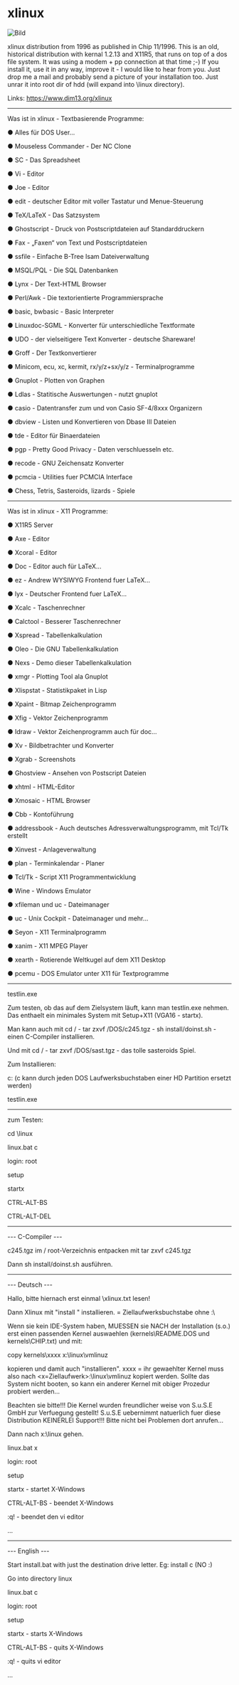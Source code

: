 # xlinux

![Bild](https://github.com/petersieg/xlinux/blob/master/xlinux.jpg)

xlinux distribution from 1996 as published in Chip 11/1996.
This is an old, historical distribution with kernal 1.2.13 and X11R5, that runs on top of a dos file system. It was using a modem + pp connection at that time ;-) If you install it, use it in any way, improve it - I would like to hear from you. Just drop me a mail and probably send a picture of your installation too.
Just unrar it into root dir of hdd (will expand into \linux directory).

Links:
https://www.dim13.org/xlinux

---------------
Was ist in xlinux - Textbasierende Programme:

● Alles für DOS User...

● Mouseless Commander - Der NC Clone

● SC - Das Spreadsheet

● Vi - Editor

● Joe - Editor

● edit - deutscher Editor mit voller Tastatur und Menue-Steuerung

● TeX/LaTeX - Das Satzsystem

● Ghostscript - Druck von Postscriptdateien auf Standarddruckern

● Fax - „Faxen“ von Text und Postscriptdateien

● ssfile - Einfache B-Tree Isam Dateiverwaltung

● MSQL/PQL - Die SQL Datenbanken

● Lynx - Der Text-HTML Browser

● Perl/Awk - Die textorientierte Programmiersprache

● basic, bwbasic - Basic Interpreter

● Linuxdoc-SGML - Konverter für unterschiedliche Textformate

● UDO - der vielseitigere Text Konverter - deutsche Shareware!

● Groff - Der Textkonvertierer

● Minicom, ecu, xc, kermit, rx/y/z+sx/y/z - Terminalprogramme

● Gnuplot - Plotten von Graphen

● Ldlas - Statitische Auswertungen - nutzt gnuplot

● casio - Datentransfer zum und von Casio SF-4/8xxx Organizern

● dbview - Listen und Konvertieren von Dbase III Dateien

● tde - Editor für Binaerdateien

● pgp - Pretty Good Privacy - Daten verschluesseln etc.

● recode - GNU Zeichensatz Konverter

● pcmcia - Utilities fuer PCMCIA Interface

● Chess, Tetris, Sasteroids, lizards - Spiele


---------------
Was ist in xlinux - X11 Programme:

● X11R5 Server

● Axe - Editor

● Xcoral - Editor

● Doc - Editor auch für LaTeX...

● ez - Andrew WYSIWYG Frontend fuer LaTeX...

● lyx - Deutscher Frontend fuer LaTeX...

● Xcalc - Taschenrechner

● Calctool - Besserer Taschenrechner

● Xspread - Tabellenkalkulation

● Oleo - Die GNU Tabellenkalkulation

● Nexs - Demo dieser Tabellenkalkulation

● xmgr - Plotting Tool ala Gnuplot

● Xlispstat - Statistikpaket in Lisp

● Xpaint - Bitmap Zeichenprogramm

● Xfig - Vektor Zeichenprogramm

● Idraw - Vektor Zeichenprogramm auch für doc...

● Xv - Bildbetrachter und Konverter

● Xgrab - Screenshots

● Ghostview - Ansehen von Postscript Dateien

● xhtml - HTML-Editor

● Xmosaic - HTML Browser

● Cbb - Kontoführung

● addressbook - Auch deutsches Adressverwaltungsprogramm, mit Tcl/Tk erstellt

● Xinvest - Anlageverwaltung

● plan - Terminkalendar - Planer

● Tcl/Tk - Script X11 Programmentwicklung

● Wine - Windows Emulator

● xfileman und uc - Dateimanager

● uc - Unix Cockpit - Dateimanager und mehr...

● Seyon - X11 Terminalprogramm

● xanim - X11 MPEG Player

● xearth - Rotierende Weltkugel auf dem X11 Desktop

● pcemu - DOS Emulator unter X11 für Textprogramme


---------------
testlin.exe

Zum testen, ob das auf dem Zielsystem läuft, kann man testlin.exe nehmen. Das enthaelt ein minimales System mit
Setup+X11 (VGA16 - startx). 

Man kann auch mit cd / - tar zxvf /DOS/c245.tgz - sh install/doinst.sh - einen C-Compiler installieren.

Und mit cd / - tar zxvf /DOS/sast.tgz - das tolle sasteroids Spiel.

Zum Installieren:

c:  (c kann durch jeden DOS Laufwerksbuchstaben einer HD Partition ersetzt werden)

testlin.exe
 
---------------
zum Testen:

cd \linux

linux.bat c

login: root

setup

startx

CTRL-ALT-BS

CTRL-ALT-DEL

---------------
--- C-Compiler ---

c245.tgz im / root-Verzeichnis entpacken mit tar zxvf c245.tgz

Dann sh install/doinst.sh ausführen.


---------------
--- Deutsch ---

Hallo, bitte hiernach erst einmal \xlinux.txt lesen!

Dann Xlinux mit "install <x>" installieren. <x> = Ziellaufwerksbuchstabe ohne :\

Wenn sie kein IDE-System haben, MUESSEN sie NACH der Installation (s.o.) erst
einen passenden Kernel auswaehlen (kernels\README.DOS und kernels\CHIP.txt) und mit:

copy kernels\xxxx x:\linux\vmlinuz

kopieren und damit auch "installieren". xxxx = ihr gewaehlter Kernel muss also
nach <x=Ziellaufwerk>:\linux\vmlinuz kopiert werden. Sollte das System nicht
booten, so kann ein anderer Kernel mit obiger Prozedur probiert werden...

Beachten sie bitte!!! Die Kernel wurden freundlicher weise von S.u.S.E GmbH
zur Verfuegung gestellt! S.u.S.E uebernimmt natuerlich fuer diese Distribution
KEINERLEI Support!!! Bitte nicht bei Problemen dort anrufen...

Dann nach x:\linux gehen.

linux.bat x

login: root

setup

startx - startet X-Windows

CTRL-ALT-BS - beendet X-Windows

:q! - beendet den vi editor

...


---------------
--- English ---

Start install.bat with just the destination drive letter. Eg: install c
(NO :\)

Go into directory linux

linux.bat c

login: root

setup

startx - starts X-Windows

CTRL-ALT-BS - quits X-Windows

:q! - quits vi editor

...



